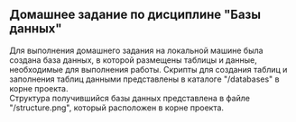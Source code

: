 ## Домашнее задание по дисциплине "Базы данных"

Для выполнения домашнего задания на локальной машине была создана база данных,
в которой размещены таблицы и данные, необходимые для выполнения работы. Скрипты для создания таблиц и заполнения таблиц 
данными представлены в каталоге "/databases" в корне проекта.  
Структура получившийся базы данных представлена в файле "/structure.png", который
расположен в корне проекта.
